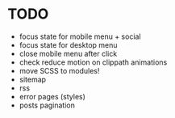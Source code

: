# TODO

* focus state for mobile menu + social
* focus state for desktop menu
* close mobile menu after click
* check reduce motion on clippath animations
* move SCSS to modules! 
* sitemap
* rss
* error pages (styles)
* posts pagination
